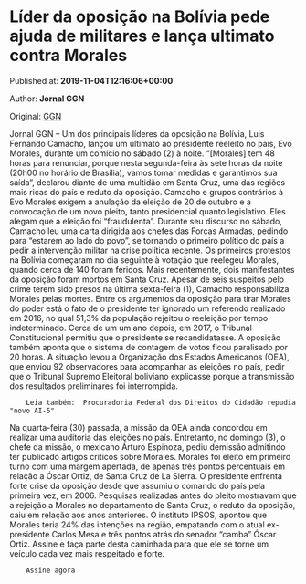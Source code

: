 
# Líder da oposição na Bolívia pede ajuda de militares e lança ultimato contra Morales

Published at: **2019-11-04T12:16:06+00:00**

Author: **Jornal GGN**

Original: [GGN](https://jornalggn.com.br/politica/lider-da-oposicao-na-bolivia-pede-ajuda-de-militares-e-lanca-ultimato-contra-morales/)

Jornal GGN – Um dos principais líderes da oposição na Bolívia, Luis Fernando Camacho, lançou um ultimato ao presidente reeleito no país, Evo Morales, durante um comício no sábado (2) à noite.
“[Morales] tem 48 horas para renunciar, porque nesta segunda-feira às sete horas da noite (20h00 no horário de Brasília), vamos tomar medidas e garantimos sua saída”, declarou diante de uma multidão em Santa Cruz, uma das regiões mais ricas do país e reduto da oposição.
Camacho e grupos contrários à Evo Morales exigem a anulação da eleição de 20 de outubro e a convocação de um novo pleito, tanto presidencial quanto legislativo. Eles alegam que a eleição foi “fraudulenta”.
Durante seu discurso no sábado, Camacho leu uma carta dirigida aos chefes das Forças Armadas, pedindo para “estarem ao lado do povo”, se tornando o primeiro político do país a pedir a intervenção militar na crise política recente.
Os primeiros protestos na Bolívia começaram no dia seguinte à votação que reelegeu Morales, quando cerca de 140 foram feridos. Mais recentemente, dois manifestantes da oposição foram mortos em Santa Cruz. Apesar de seis suspeitos pelo crime terem sido presos na última sexta-feira (1), Camacho responsabiliza Morales pelas mortes.
Entre os argumentos da oposição para tirar Morales do poder está o fato de o presidente ter ignorado um referendo realizado em 2016, no qual 51,3% da população rejeitou o reeleição por tempo indeterminado. Cerca de um um ano depois, em 2017, o Tribunal Constitucional permitiu que o presidente se recandidatasse.
A oposição também aponta que o sistema de contagem de votos ficou paralisado por 20 horas. A situação levou a Organização dos Estados Americanos (OEA), que enviou 92 observadores para acompanhar as eleições no país, pedir que o Tribunal Supremo Eleitoral boliviano explicasse porque a transmissão dos resultados preliminares foi interrompida.

        Leia também:  Procuradoria Federal dos Direitos do Cidadão repudia "novo AI-5"
      
Na quarta-feira (30) passada, a missão da OEA ainda concordou em realizar uma auditoria das eleições no país. Entretanto, no domingo (3), o chefe da missão, o mexicano Arturo Espinoza, pediu demissão admitindo ter publicado artigos críticos sobre Morales.
Morales foi eleito em primeiro turno com uma margem apertada, de apenas três pontos percentuais em relação a Óscar Ortiz, de Santa Cruz de La Sierra. O presidente enfrenta forte crise da oposição desde que assumiu o comando do país pela primeira vez, em 2006.
Pesquisas realizadas antes do pleito mostravam que a rejeição a Morales no departamento de Santa Cruz, o reduto da oposição, caiu em relação aos anos anteriores. O instituto IPSOS, apontou que Morales teria 24% das intenções na região, empatando com o atual ex-presidente Carlos Mesa e três pontos atrás do senador “camba” Óscar Ortiz.
Assine e faça parte desta caminhada para que ele se torne um veículo cada vez mais respeitado e forte.

        Assine agora
      
